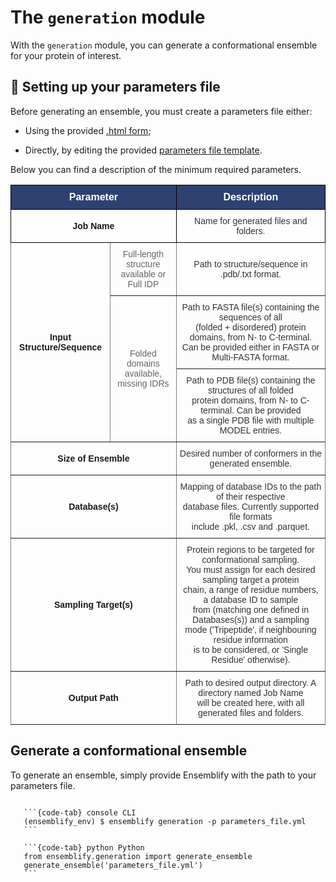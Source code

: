 # The `generation` module
  
With the `generation` module, you can generate a conformational ensemble for your protein of interest.

## 📝 Setting up your parameters file

Before generating an ensemble, you must create a parameters file either:

- Using the provided [.html form](https://github.com/npfernandes/ensemblify/releases/download/v0.0.1-downloads/parameters_form.html);

- Directly, by editing the provided [parameters file template](../../examples/input_parameters/parameters_template.yml).

Below you can find a description of the minimum required parameters.

<style type="text/css">
.tg  {border-collapse:collapse;border-spacing:0;}
.tg td{border-color:black;border-style:solid;border-width:1px;font-family:Arial, sans-serif;font-size:14px;
  overflow:hidden;padding:10px 5px;word-break:normal;}
.tg th{border-color:black;border-style:solid;border-width:1px;font-family:Arial, sans-serif;font-size:14px;
  font-weight:normal;overflow:hidden;padding:10px 5px;word-break:normal;}
.tg .tg-43zj{border-color:inherit;color:#656565;text-align:center;vertical-align:middle}
.tg .tg-18eh{border-color:#000000;font-weight:bold;text-align:center;vertical-align:middle}
.tg .tg-d05w{border-color:#000000;color:#333333;text-align:center;vertical-align:middle}
.tg .tg-xnth{background-color:#2f4171;border-color:#000000;color:#ffffff;font-size:medium;font-weight:bold;text-align:center;
  vertical-align:middle}
.tg .tg-uzvj{border-color:inherit;font-weight:bold;text-align:center;vertical-align:middle}
.tg .tg-j844{border-color:inherit;color:#333333;text-align:center;vertical-align:middle}
</style>
<table class="tg"><thead>
  <tr>
    <th class="tg-xnth" colspan="2">Parameter</th>
    <th class="tg-xnth">Description</th>
  </tr></thead>
<tbody>
  <tr>
    <td class="tg-18eh" colspan="2">Job Name</td>
    <td class="tg-d05w">Name for generated files and folders.</td>
  </tr>
  <tr>
    <td class="tg-uzvj" rowspan="3">Input Structure/Sequence</td>
    <td class="tg-43zj">Full-length structure<br>available or Full IDP</td>
    <td class="tg-j844">Path to structure/sequence in .pdb/.txt format.</td>
  </tr>
  <tr>
    <td class="tg-43zj" rowspan="2">Folded domains<br>available, missing IDRs</td>
    <td class="tg-j844">Path to FASTA file(s) containing the sequences of all<br>(folded + disordered) protein domains, from N- to C-terminal.<br>Can be provided either in FASTA or Multi-FASTA format.</td>
  </tr>
  <tr>
    <td class="tg-j844">Path to PDB file(s) containing the structures of all folded<br>protein domains, from N- to C-terminal. Can be provided<br>as a single PDB file with multiple MODEL entries.</td>
  </tr>
  <tr>
    <td class="tg-uzvj" colspan="2">Size of Ensemble</td>
    <td class="tg-j844">Desired number of conformers in the generated ensemble.</td>
  </tr>
  <tr>
    <td class="tg-uzvj" colspan="2">Database(s)</td>
    <td class="tg-j844">Mapping of database IDs to the path of their respective<br>database files. Currently supported file formats<br>include .pkl, .csv and .parquet.</td>
  </tr>
  <tr>
    <td class="tg-uzvj" colspan="2">Sampling Target(s)</td>
    <td class="tg-j844">Protein regions to be targeted for conformational sampling.<br>You must assign for each desired sampling target a protein<br>chain, a range of residue numbers, a database ID to sample<br>from (matching one defined in Databases(s)) and a sampling<br>mode ('Tripeptide', if neighbouring residue information<br>is to be considered, or 'Single Residue' otherwise).</td>
  </tr>
  <tr>
    <td class="tg-uzvj" colspan="2">Output Path</td>
    <td class="tg-j844">Path to desired output directory. A directory named Job Name<br>will be created here, with all generated files and folders.</td>
  </tr>
</tbody></table>

## Generate a conformational ensemble

To generate an ensemble, simply provide Ensemblify with the path to your parameters file.

````{tabs}

   ```{code-tab} console CLI
   (ensemblify_env) $ ensemblify generation -p parameters_file.yml
   ```

   ```{code-tab} python Python
   from ensemblify.generation import generate_ensemble
   generate_ensemble('parameters_file.yml')
   ```
````

